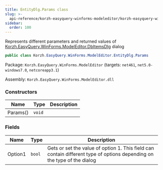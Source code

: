 ```yaml
---
title: EntityDlg.Params class
slug: >-
  api-reference/korzh-easyquery-winforms-modeleditor/korzh-easyquery-winforms-modeleditor-namespace/entitydlg-params-class
sidebar:
  order: 100
---
```


Represents different parameters and returned values of [Korzh.EasyQuery.WinForms.ModelEditor.DbItemsDlg](///////////////easyquery/docs/api-reference/korzh-easyquery-winforms-modeleditor/korzh-easyquery-winforms-modeleditor-namespace/dbitemsdlg-class) dialog
```csharp
public class Korzh.EasyQuery.WinForms.ModelEditor.EntityDlg.Params

```
Package: `Korzh.EasyQuery.WinForms.ModelEditor` (targets: `net461`, `net5.0-windows7.0`, `netcoreapp3.1`)

Assembly: `Korzh.EasyQuery.WinForms.ModelEditor.dll`

### Constructors

| Name | Type | Description | 
| --- | --- | --- | 
| Params() | `void` |  | 


### Fields

| Name | Type | Description | 
| --- | --- | --- | 
| Option1 | `bool` | Gets or set the value of option 1. This field can contain different type of options depending on the type of the dialog |
